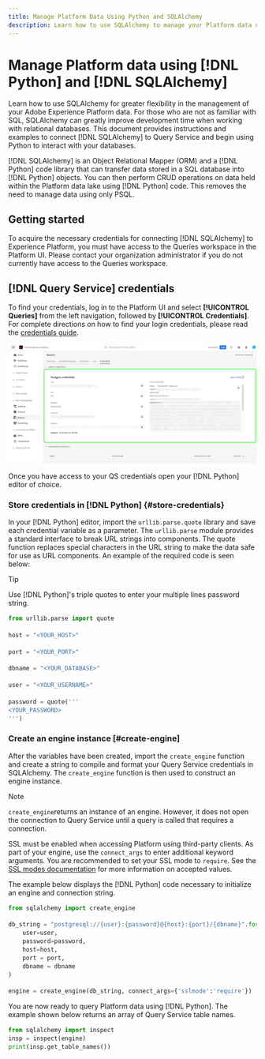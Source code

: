 ```yaml
---
title: Manage Platform Data Using Python and SQLAlchemy
description: Learn how to use SQLAlchemy to manage your Platform data using Python instead of SQL.
---
```

# Manage Platform data using [!DNL Python] and [!DNL SQLAlchemy] 

Learn how to use SQLAlchemy for greater flexibility in the management of your Adobe Experience Platform data. For those who are not as familiar with SQL, SQLAlchemy can greatly improve development time when working with relational databases. This document provides instructions and examples to connect [!DNL SQLAlchemy] to Query Service and begin using Python to interact with your databases.

[!DNL SQLAlchemy] is an Object Relational Mapper (ORM) and a [!DNL Python] code library that can transfer data stored in a SQL database into [!DNL Python] objects. You can then perform CRUD operations on data held within the Platform data lake using [!DNL Python] code. This removes the need to manage data using only PSQL.

## Getting started

To acquire the necessary credentials for connecting [!DNL SQLAlchemy] to Experience Platform, you must have access to the Queries workspace in the Platform UI. Please contact your organization administrator if you do not currently have access to the Queries workspace. 

## [!DNL Query Service] credentials

To find your credentials, log in to the Platform UI and select **[!UICONTROL Queries]** from the left navigation, followed by **[!UICONTROL Credentials]**. For complete directions on how to find your login credentials, please read the [credentials guide](../ui/credentials.md).

![The Credential tab with expiring credentials for Query Service highlighted.](../images/use-cases/credentials.png)

Once you have access to your QS credentials open your [!DNL Python] editor of choice.

### Store credentials in [!DNL Python] {#store-credentials}

In your [!DNL Python] editor, import the `urllib.parse.quote` library and save each credential variable as a parameter. The `urllib.parse` module provides a standard interface to break URL strings into components. The quote function replaces special characters in the URL string to make the data safe for use as URL components. An example of the required code is seen below:

>[!TIP]
>
>Use [!DNL Python]'s triple quotes to enter your multiple lines password string.

```python
from urllib.parse import quote

host = "<YOUR_HOST>"

port = "<YOUR_PORT>"

dbname = "<YOUR_DATABASE>"

user = "<YOUR_USERNAME>"

password = quote('''
<YOUR_PASSWORD>
''')
```

### Create an engine instance [#create-engine]

After the variables have been created, import the `create_engine` function and create a string to compile and format your Query Service credentials in SQLAlchemy. The `create_engine` function is then used to construct an engine instance. 

>[!NOTE]
>
>`create_engine`returns an instance of an engine. However, it does not open the connection to Query Service until a query is called that requires a connection.

SSL must be enabled when accessing Platform using third-party clients. As part of your engine, use the `connect_args` to enter additional keyword arguments. You are recommended to set your SSL mode to `require`. See the [SSL modes documentation](../clients/ssl-modes.md) for more information on accepted values. 

The example below displays the [!DNL Python] code necessary to initialize an engine and connection string.

```python
from sqlalchemy import create_engine

db_string = "postgresql://{user}:{password}@{host}:{port}/{dbname}".format(
    user=user,
    password=password,
    host=host,
    port = port,
    dbname = dbname
)

engine = create_engine(db_string, connect_args={'sslmode':'require'})
```

You are now ready to query Platform data using [!DNL Python]. The example shown below returns an array of Query Service table names.

```python
from sqlalchemy import inspect
insp = inspect(engine)
print(insp.get_table_names())
```

<!-- do we need to include: 
Now that we have created an engine, you can open a connection to the database to perform CRUD operations using [!DNL Python] instead of SQL. Use the `connect` method on the engine, to open the connection.

```python
connection = engine.connect()
```
 -->


